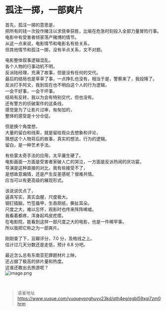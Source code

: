 # 孤注一掷，一部爽片
首先，孤注一掷的意思是，  
把所有的钱一次投作赌注以求侥幸获胜，比喻在危急时刻投入全部力量冒险行事。  
电影中有受害者倾家荡产赌博的情节。  
从这一点来说，电影情节和电影名有些关系，  
但其他情节和孤注一掷，没有半点关系，文不对题。

电影整体叙事逻辑混乱。  
各个人物的行事动机不明，  
反派陆经理，充满了故事，但是没有任何的交代。  
最后的结局也是草草了事，一点挣扎也没有，相当于是，警察来了，我投降了。  
反派打手阿文，我到现在也不明白这个人的行为逻辑，  
一会干好事，一会干坏事，  
结局有反转，我以为会有特别交代，但也没有。  
还有警方的侦破案件的这条线，  
感觉是为了让影片过审，匆匆加的，  
整体的感受是十分仓促。

但是换个角度想，  
大量的留白和线索，就是留给观众去想象和评论，  
猜想这个人物背后的故事，真实的想法，行为的逻辑。  
留白，是一种艺术手法。

有些蒙太奇手法的应用，太平庸生硬了。  
电影画面一方面是受害者家破人亡的哭泣，一方面是反派热闹的庆功宴。  
导演是这种直接的对比，我有些接受不了，  
是想故意煽情，还是产生反差感呢？很难共情。  
应当可以有更高级的展现形式。

该说说优点了，  
逼真写实，真实血腥，尺度极大。  
钢钉插脑，竹签撬甲，生吞厕纸，撕扯耳朵。  
尺度之大，难以忘怀，观影时也传来阵阵唏嘘。  
我看着都疼，浑身起鸡皮疙瘩。  
在电影院，能看到这样一部尺度之大的电影，也是一件稀罕事。  
所以我把它称之为一部爽片。

刚刚查了下，豆瓣评分，7.0 分，及格线之上。  
估计过几天分数还是走低，预计 6.8 分吧。

最近怎么总有东南亚犯罪题材片上映，  
还占据了极高的排片量和热度。  
这谁还敢出去旅游呢？  
![image.png](https://cdn.nlark.com/yuque/0/2023/png/1572912/1691936930415-89ac7d43-5f69-4445-888a-d41a1c809563.png#averageHue=%234e4329&clientId=u2089e300-1816-4&from=paste&height=1619&id=u893e800a&originHeight=1619&originWidth=1080&originalType=binary&ratio=1&rotation=0&showTitle=false&size=2820879&status=done&style=none&taskId=ua48a41c6-06c9-492e-a96b-545deafe6df&title=&width=1080)

<br>
  
> 语雀地址 https://www.yuque.com/yuqueyonghuyv23kd/qth4eg/egbl59xgi7zm0hrm